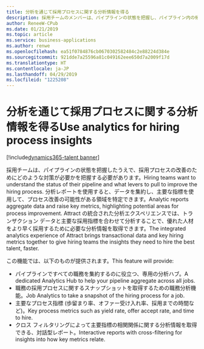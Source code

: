 ```yaml
---
title: 分析を通じて採用プロセスに関する分析情報を得る
description: 採用チームのメンバーは、パイプラインの状態を把握し、パイプライン内の候補者を効率的に通過させていく必要があります。
author: ReneeW-CPub
ms.date: 01/21/2019
ms.topic: article
ms.service: business-applications
ms.author: renwe
ms.openlocfilehash: ea51f0784876cb0670302582484c2e88224d384e
ms.sourcegitcommit: 921dde7a25596a81c049162eee650d7a2009f17d
ms.translationtype: HT
ms.contentlocale: ja-JP
ms.lasthandoff: 04/29/2019
ms.locfileid: "1225208"
---
```

#  <a name="use-analytics-for-hiring-process-insights"></a><span data-ttu-id="3d0b7-103">分析を通じて採用プロセスに関する分析情報を得る</span><span class="sxs-lookup"><span data-stu-id="3d0b7-103">Use analytics for hiring process insights</span></span> 
[!include[dynamics365-talent banner](../../includes/dynamics365-talent.md)]





<span data-ttu-id="3d0b7-104">採用チームは、パイプラインの状態を把握したうえで、採用プロセスの改善のためにどのような対策が必要かを把握する必要があります。</span><span class="sxs-lookup"><span data-stu-id="3d0b7-104">Hiring teams want to understand the status of their pipeline and what levers to pull to improve the hiring process.</span></span> <span data-ttu-id="3d0b7-105">分析レポートを使用すると、データを集約し、主要な指標を使用して、プロセス改善の可能性がある領域を特定できます。</span><span class="sxs-lookup"><span data-stu-id="3d0b7-105">Analytic reports aggregate data and raise key metrics, highlighting potential areas for process improvement.</span></span> <span data-ttu-id="3d0b7-106">Attract の統合された分析エクスペリエンスでは、トランザクション データと主要な採用指標を合わせて分析することで、優れた人材をより早く採用するために必要な分析情報を取得できます。</span><span class="sxs-lookup"><span data-stu-id="3d0b7-106">The integrated analytics experience of Attract brings transactional data and key hiring metrics together to give hiring teams the insights they need to hire the best talent, faster.</span></span> 

<span data-ttu-id="3d0b7-107">この機能では、以下のものが提供されます。</span><span class="sxs-lookup"><span data-stu-id="3d0b7-107">This feature will provide:</span></span>

- <span data-ttu-id="3d0b7-108">パイプラインですべての職務を集約するのに役立つ、専用の分析ハブ。</span><span class="sxs-lookup"><span data-stu-id="3d0b7-108">A dedicated Analytics Hub to help your pipeline aggregate across all jobs.</span></span>
- <span data-ttu-id="3d0b7-109">職務の採用プロセスに関するスナップショットを取得するための職務分析機能。</span><span class="sxs-lookup"><span data-stu-id="3d0b7-109">Job Analytics to take a snapshot of the hiring process for a job.</span></span>
- <span data-ttu-id="3d0b7-110">主要なプロセス指標 (歩留まり率、オファー受け入れ率、採用までの時間など)。</span><span class="sxs-lookup"><span data-stu-id="3d0b7-110">Key process metrics such as yield rate, offer accept rate, and time to hire.</span></span>
- <span data-ttu-id="3d0b7-111">クロス フィルタリングによって主要指標の相関関係に関する分析情報を取得できる、対話型レポート。</span><span class="sxs-lookup"><span data-stu-id="3d0b7-111">Interactive reports with cross-filtering for insights into how key metrics relate.</span></span>
